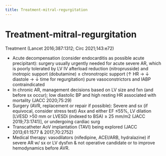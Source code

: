 ```yaml
---
title: Treatment-mitral-regurgitation
---
```

# Treatment-mitral-regurgitation

Treatment (Lancet 2016;387:1312; Circ 2021;143:e72)
* Acute decompensation (consider endocarditis as possible acute precipitant): surgery usually urgently needed for acute severe AR, which is poorly tolerated by LV IV afterload reduction (nitroprusside) and inotropic support (dobutamine) ± chronotropic support (↑ HR → ↓ diastole → ↓ time for regurgitation) pure vasoconstrictors and IABP contraindicated
* In chronic AR, management decisions based on LV size and fxn (and before sx occur); low diastolic BP and high resting HR associated with mortality (JACC 2020;75:29)
* Surgery (AVR, replacement or repair if possible):
Severe and sx (if equivocal, consider stress test)
Asx and either EF ≤55%, LV dilation [LVESD >50 mm or LVESDi (indexed to BSA) ≥ 25 mm/m2 (JACC 2019;73:1741)], or undergoing cardiac surg
* Transcatheter AoV implantation (TAVI) being explored (JACC 2013;61:1577 & 2017;70:2752)
* Medical therapy: vasodilators (nifedipine, ACEI/ARB, hydralazine) if severe AR w/ sx or LV dysfxn & not operative candidate or to improve hemodynamics before AVR.
